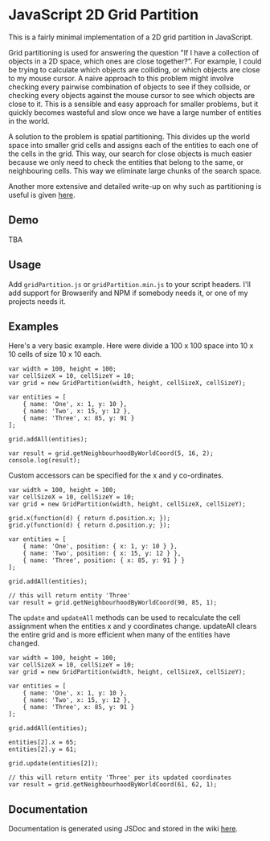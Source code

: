 JavaScript 2D Grid Partition
============================

This is a fairly minimal implementation of a 2D grid partition in JavaScript.

Grid partitioning is used for answering the question "If I have a collection of objects in
a 2D space, which ones are close together?". For example, I could be trying to calculate which objects
are colliding, or which objects are close to my mouse cursor. A naive approach to this problem
might involve checking every pairwise combination of objects to see if they collside, or checking
every objects against the mouse cursor to see which objects are close to it. This is a sensible and 
easy approach for smaller problems, but it quickly becomes wasteful and slow once we have a large number
 of entities in the world.

A solution to the problem is spatial partitioning. This divides up the world space into smaller
grid cells and assigns each of the entities to each one of the cells in the grid. This way, our 
search for close objects is much easier because we only need to check the entities that belong
to the same, or neighbouring cells. This way we eliminate large chunks of the search space.

Another more extensive and detailed write-up on why such as partitioning is useful is given 
[here](http://gameprogrammingpatterns.com/spatial-partition.html).

Demo
----

TBA

Usage
-----

Add `gridPartition.js` or `gridPartition.min.js` to your script headers. I'll add support
for Browserify and NPM if somebody needs it, or one of my projects needs it. 

Examples
--------

Here's a very basic example. Here were divide a 100 x 100 space into 10 x 10 cells
of size 10 x 10 each.

    var width = 100, height = 100;
    var cellSizeX = 10, cellSizeY = 10;
    var grid = new GridPartition(width, height, cellSizeX, cellSizeY);
    
    var entities = [
        { name: 'One', x: 1, y: 10 },
        { name: 'Two', x: 15, y: 12 },
        { name: 'Three', x: 85, y: 91 }
    ];
    
    grid.addAll(entities);
    
    var result = grid.getNeighbourhoodByWorldCoord(5, 16, 2);
    console.log(result);
    
Custom accessors can be specified for the x and y co-ordinates.

    var width = 100, height = 100;
    var cellSizeX = 10, cellSizeY = 10;
    var grid = new GridPartition(width, height, cellSizeX, cellSizeY);
    
    grid.x(function(d) { return d.position.x; });
    grid.y(function(d) { return d.position.y; });
    
    var entities = [
        { name: 'One', position: { x: 1, y: 10 } },
        { name: 'Two', position: { x: 15, y: 12 } },
        { name: 'Three', position: { x: 85, y: 91 } }
    ];
    
    grid.addAll(entities);
    
    // this will return entity 'Three'
    var result = grid.getNeighbourhoodByWorldCoord(90, 85, 1);
    
The `update` and `updateAll` methods can be used to recalculate the cell
assignment when the entities x and y coordinates change. updateAll clears
the entire grid and is more efficient when many of the entities have changed.

    var width = 100, height = 100;
    var cellSizeX = 10, cellSizeY = 10;
    var grid = new GridPartition(width, height, cellSizeX, cellSizeY);

    var entities = [
        { name: 'One', x: 1, y: 10 },
        { name: 'Two', x: 15, y: 12 },
        { name: 'Three', x: 85, y: 91 }
    ];

    grid.addAll(entities);

    entities[2].x = 65;
    entities[2].y = 61;

    grid.update(entities[2]);

    // this will return entity 'Three' per its updated coordinates
    var result = grid.getNeighbourhoodByWorldCoord(61, 62, 1);
    
Documentation
-------------

Documentation is generated using JSDoc and stored in the wiki [here](https://github.com/starcalibre/grid-partition/wiki/Documentation).
